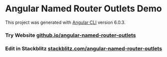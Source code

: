 # Angular Named Router Outlets Demo

This project was generated with [Angular CLI](https://github.com/angular/angular-cli) version 6.0.3.

### Try Website [github.io/angular-named-router-outlets](https://harbirchahal.github.io/angular-named-router-outlets/)

### Edit in Stackblitz [stackblitz.com/angular-named-router-outlets](https://stackblitz.com/edit/angular-named-router-outlets)
